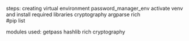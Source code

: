 steps:
 creating virtual environment password_manager_env
 activate venv and install required libraries
           cryptography argparse 
           rich  
            #pip list



modules used:
   getpass
   hashlib
   rich
   cryptography
   


